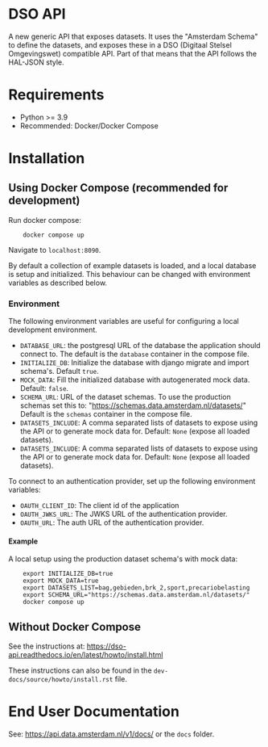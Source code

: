 # DSO API

A new generic API that exposes datasets.
It uses the "Amsterdam Schema" to define the datasets,
and exposes these in a DSO (Digitaal Stelsel Omgevingswet) compatible API.
Part of that means that the API follows the HAL-JSON style.

# Requirements

* Python >= 3.9
* Recommended: Docker/Docker Compose

# Installation

## Using Docker Compose (recommended for development)

Run docker compose:
```
    docker compose up
```

Navigate to `localhost:8090`.

By default a collection of example datasets is loaded, and a local database is setup and initialized.
This behaviour can be changed with environment variables as described below.

### Environment

The following environment variables are useful for configuring a local development environment.

* `DATABASE_URL`: the postgresql URL of the database the application should connect to.
    The default is the `database` container in the compose file.
* `INITIALIZE_DB`: Initialize the database with django migrate and import schema's. Default `true`.
* `MOCK_DATA`: Fill the initialized database with autogenerated mock data. Default: `false`.
* `SCHEMA_URL`: URL of the dataset schemas. To use the production schemas set this to:
    "https://schemas.data.amsterdam.nl/datasets/"
    Default is the `schemas` container in the compose file.
* `DATASETS_INCLUDE`: A comma separated lists of datasets to expose using the API or to generate mock data for.
    Default: `None` (expose all loaded datasets).
* `DATASETS_INCLUDE`: A comma separated lists of datasets to expose using the API or to generate mock data for.
    Default: `None` (expose all loaded datasets).

To connect to an authentication provider, set up the following environment variables:
* `OAUTH_CLIENT_ID`: The client id of the application
* `OAUTH_JWKS_URL`: The JWKS URL of the authentication provider.
* `OAUTH_URL`:  The auth URL of the authentication provider.

#### Example
A local setup using the production dataset schema's with mock data:
```
    export INITIALIZE_DB=true
    export MOCK_DATA=true
    export DATASETS_LIST=bag,gebieden,brk_2,sport,precariobelasting
    export SCHEMA_URL="https://schemas.data.amsterdam.nl/datasets/"
    docker compose up
```

## Without Docker Compose
See the instructions at: <https://dso-api.readthedocs.io/en/latest/howto/install.html>

These instructions can also be found in the ``dev-docs/source/howto/install.rst`` file.

# End User Documentation

See: <https://api.data.amsterdam.nl/v1/docs/> or the ``docs`` folder.
